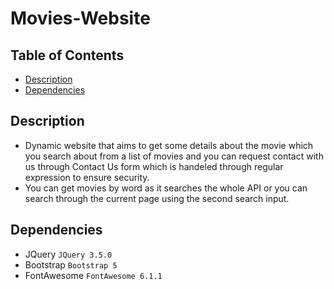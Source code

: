 # Movies-Website

## Table of Contents

* [Description](#description)
* [Dependencies](#dependencies)

## Description

- Dynamic website that aims to get some details about the movie which you search about from a list of movies and you can request contact with us through Contact Us form which is handeled through regular expression to ensure security.
- You can get movies by word as it searches the whole API or you can search through the current page using the second search input.

## Dependencies

* JQuery `JQuery 3.5.0`
* Bootstrap `Bootstrap 5`
* FontAwesome `FontAwesome 6.1.1`
